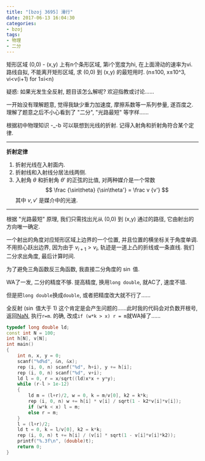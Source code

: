 ```yaml
---
title: "[bzoj 3695] 滑行"
date: 2017-06-13 16:04:30
categories:
- bzoj
tags:
- 物理
- 二分
---
```

矩形区域 (0,0) - (x,y) 上有n个条形区域, 第i个宽度为hi, 在上面滑动的速率为vi. 路线自拟, 不能离开矩形区域, 求 (0,0) 到 (x,y) 的最短用时. (n&le;100, x&le;10^3, vi&lt;v(i+1) for 1&le;i&lt;n)

疑惑: 如果光发生全反射, 题目该怎么解呢? 欢迎指教或讨论......
<!--more-->
一开始没有理解题意, 觉得我缺少重力加速度, 摩擦系数等一系列参量, 遂百度之. 理解了题意之后不小心看到了 "二分", "光路最短" 等字样......

根据初中物理知识 -_-b 可以联想到光线的折射. 记得入射角和折射角符合某个定律.

---
**折射定律**
1. 折射光线在入射面内.
2. 折射线和入射线分居法线两侧.
3. 入射角 $\theta$ 和折射角 $\theta'$ 的正弦的比值, 对两种媒介是一个常数
$$
\frac {\sin\theta} {\sin\theta'} = \frac v {v'}
$$
其中 $v,v'$ 是媒介中的光速.

---
根据 "光路最短" 原理, 我们只需找出光从 (0,0) 到 (x,y) 通过的路径, 它由射出的方向唯一确定.

一个射出的角度对应矩形区域上边界的一个位置, 并且位置的横坐标关于角度单调. 不用担心跃出边界, 因为由于 $v_{i+1} > v_i$, 轨迹是一道上凸的折线或一条直线. 我们二分求出角度, 最后计算时间.

为了避免三角函数反三角函数, 我直接二分角度的 $\sin$ 值.

WA了一发, 二分的精度不够. 提高精度, 换用`long double`, 就AC了, 速度不错.

但是把`long double`换成`double`, 或者把精度改大就不行了......

全反射 ($\sin$ 值大于 1) 这个肯定是会产生问题的......此时我的代码会对负数开根号, 返回[NaN](/2017/04/24/nan/), 执行`r=m`. 的确, 改成`if (w*k > x) r = m`就WA掉了......

```cpp
typedef long double ld;
const int N = 100;
int h[N], v[N];
int main()
{
	int n, x, y = 0;
	scanf("%d%d", &n, &x);
	rep (i, 0, n) scanf("%d", h+i), y += h[i];
	rep (i, 0, n) scanf("%d", v+i);
	ld l = 0, r = x/sqrt((ld)x*x + y*y);
	while (r-l > 1e-12)
	{
		ld m = (l+r)/2, w = 0, k = m/v[0], k2 = k*k;
		rep (i, 0, n) w += h[i] * v[i] / sqrt(1 - k2*v[i]*v[i]);
		if (w*k < x) l = m;
		else r = m;
	}
	l = (l+r)/2;
	ld t = 0, k = l/v[0], k2 = k*k;
	rep (i, 0, n) t += h[i] / (v[i] * sqrt(1 - v[i]*v[i]*k2));
	printf("%.3f\n", (double)t);
	return 0;
}
```